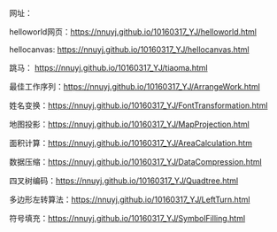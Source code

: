 网址：

helloworld网页：https://nnuyj.github.io/10160317_YJ/helloworld.html

hellocanvas:  https://nnuyj.github.io/10160317_YJ/hellocanvas.html

跳马：  https://nnuyj.github.io/10160317_YJ/tiaoma.html

最佳工作序列：https://nnuyj.github.io/10160317_YJ/ArrangeWork.html

姓名变换：https://nnuyj.github.io/10160317_YJ/FontTransformation.html

地图投影：https://nnuyj.github.io/10160317_YJ/MapProjection.html

面积计算：https://nnuyj.github.io/10160317_YJ/AreaCalculation.htm

数据压缩：https://nnuyj.github.io/10160317_YJ/DataCompression.html

四叉树编码：https://nnuyj.github.io/10160317_YJ/Quadtree.html

多边形左转算法：https://nnuyj.github.io/10160317_YJ/LeftTurn.html

符号填充：https://nnuyj.github.io/10160317_YJ/SymbolFilling.html
